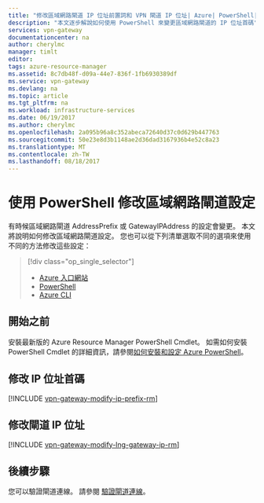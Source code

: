 ```yaml
---
title: "修改區域網路閘道 IP 位址前置詞和 VPN 閘道 IP 位址| Azure| PowerShell| Microsoft Docs"
description: "本文逐步解說如何使用 PowerShell 來變更區域網路閘道的 IP 位址首碼"
services: vpn-gateway
documentationcenter: na
author: cherylmc
manager: timlt
editor: 
tags: azure-resource-manager
ms.assetid: 8c7db48f-d09a-44e7-836f-1fb6930389df
ms.service: vpn-gateway
ms.devlang: na
ms.topic: article
ms.tgt_pltfrm: na
ms.workload: infrastructure-services
ms.date: 06/19/2017
ms.author: cherylmc
ms.openlocfilehash: 2a095b96a8c352abeca72640d37c0d629b447763
ms.sourcegitcommit: 50e23e8d3b1148ae2d36dad3167936b4e52c8a23
ms.translationtype: MT
ms.contentlocale: zh-TW
ms.lasthandoff: 08/18/2017
---
```

# <a name="modify-local-network-gateway-settings-using-powershell"></a>使用 PowerShell 修改區域網路閘道設定

有時候區域網路閘道 AddressPrefix 或 GatewayIPAddress 的設定會變更。 本文將說明如何修改區域網路閘道設定。 您也可以從下列清單選取不同的選項來使用不同的方法修改這些設定：

> [!div class="op_single_selector"]
> * [Azure 入口網站](vpn-gateway-modify-local-network-gateway-portal.md)
> * [PowerShell](vpn-gateway-modify-local-network-gateway.md)
> * [Azure CLI](vpn-gateway-modify-local-network-gateway-cli.md)
>
>

## <a name="before"></a>開始之前

安裝最新版的 Azure Resource Manager PowerShell Cmdlet。 如需如何安裝 PowerShell Cmdlet 的詳細資訊，請參閱[如何安裝和設定 Azure PowerShell](/powershell/azureps-cmdlets-docs)。

## <a name="ipaddprefix"></a>修改 IP 位址首碼

[!INCLUDE [vpn-gateway-modify-ip-prefix-rm](../../includes/vpn-gateway-modify-ip-prefix-rm-include.md)]

## <a name="gwip"></a>修改閘道 IP 位址

[!INCLUDE [vpn-gateway-modify-lng-gateway-ip-rm](../../includes/vpn-gateway-modify-lng-gateway-ip-rm-include.md)]

## <a name="next-steps"></a>後續步驟

您可以驗證閘道連線。 請參閱 [驗證閘道連線](vpn-gateway-verify-connection-resource-manager.md)。